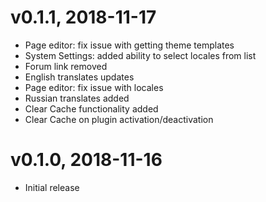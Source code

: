 # v0.1.1, 2018-11-17
* Page editor: fix issue with getting theme templates
* System Settings: added ability to select locales from list
* Forum link removed
* English translates updates
* Page editor: fix issue with locales
* Russian translates added
* Clear Cache functionality added
* Clear Cache on plugin activation/deactivation

# v0.1.0, 2018-11-16
* Initial release
